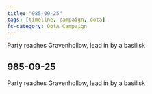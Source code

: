 ```yaml
---
title: "985-09-25"
tags: [timeline, campaign, oota]
fc-category: OotA Campaign
---
```

<span class='ob-timelines'
	data-date='985-09-25-00'
	data-title='Campaign: NAGA Adventures'
	data-class='orange'> Party reaches Gravenhollow, lead in by a basilisk </span>
## 985-09-25
Party reaches Gravenhollow, lead in by a basilisk
